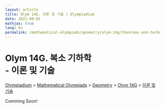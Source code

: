 ```yaml
---
layout: article
title: Olym 14G. 이론 및 기술 | Olympiadium
date: 2021-09-01
mathjax: true
lang: ko
permalink: /mathematical-olympiads/geometry/olym-14g/theorems-and-techniques/
---
```

# Olym 14G. 복소 기하학 <br> <ssup> - 이론 및 기술</ssup>

<a href="{{ site.homeurl }}">Olympiadium</a> > <a href="{{ site.homeurl }}mathematical-olympiads/">Mathematical Olympiads</a> > <a href="{{ site.homeurl }}mathematical-olympiads/geometry/">Geometry</a> > <a href="{{ site.homeurl }}mathematical-olympiads/geometry/olym-14g/">Olym 14G</a> > <a href="{{ site.homeurl }}mathematical-olympiads/geometry/olym-14g/theorems-and-techniques/">이론 및 기술</a>

Comming Soon!
